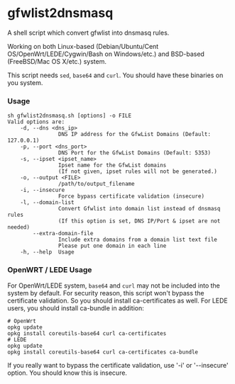 # gfwlist2dnsmasq
A shell script which convert gfwlist into dnsmasq rules.

Working on both Linux-based (Debian/Ubuntu/Cent OS/OpenWrt/LEDE/Cygwin/Bash on Windows/etc.) and BSD-based (FreeBSD/Mac OS X/etc.) system.

This script needs `sed`, `base64` and `curl`. You should have these binaries on you system.

### Usage
```
sh gfwlist2dnsmasq.sh [options] -o FILE
Valid options are:
    -d, --dns <dns_ip>
                DNS IP address for the GfwList Domains (Default: 127.0.0.1)
    -p, --port <dns_port>
                DNS Port for the GfwList Domains (Default: 5353)
    -s, --ipset <ipset_name>
                Ipset name for the GfwList domains
                (If not given, ipset rules will not be generated.)
    -o, --output <FILE>
                /path/to/output_filename
    -i, --insecure
                Force bypass certificate validation (insecure)
    -l, --domain-list
                Convert Gfwlist into domain list instead of dnsmasq rules
                (If this option is set, DNS IP/Port & ipset are not needed)
        --extra-domain-file
                Include extra domains from a domain list text file
                Please put one domain in each line
    -h, --help  Usage
```

### OpenWRT / LEDE Usage

For OpenWrt/LEDE system, `base64` and `curl` may not be included into the system by default. For security reason, this script won't bypass the certificate validation. So you should install ca-certificates as well. For LEDE users, you should install ca-bundle in addition:

```
# OpenWrt
opkg update
opkg install coreutils-base64 curl ca-certificates
# LEDE
opkg update
opkg install coreutils-base64 curl ca-certificates ca-bundle
```

If you really want to bypass the certificate validation, use '-i' or '--insecure' option. You should know this is insecure.

